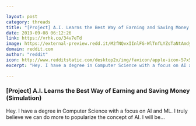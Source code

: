```yaml
---

layout: post
category: threads
title: "[Project] A.I. Learns the Best Way of Earning and Saving Money (Simulation)"
date: 2019-09-08 06:12:26
link: https://vrhk.co/34v7eTd
image: https://external-preview.redd.it/M2fNQvxIInlFG-WlTnfLYZsTaNtAmdyLWXr1wA39LjI.jpg?width=480&height=251.308900524&auto=webp&s=47f48bdd2a6af6a742dd3aa6952953af51e61ffb
domain: reddit.com
author: "reddit"
icon: http://www.redditstatic.com/desktop2x/img/favicon/apple-icon-57x57.png
excerpt: "Hey. I have a degree in Computer Science with a focus on AI and ML. I truly believe we can do more to popularize the concept of AI. I will be..."

---
```


### [Project] A.I. Learns the Best Way of Earning and Saving Money (Simulation)

Hey. I have a degree in Computer Science with a focus on AI and ML. I truly believe we can do more to popularize the concept of AI. I will be...